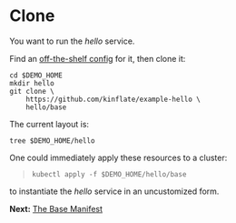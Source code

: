 # Clone

You want to run the _hello_ service.

Find an [off-the-shelf config](https://github.com/kinflate/example-hello)
for it, then clone it:

<!-- @cloneIt @test -->
```
cd $DEMO_HOME
mkdir hello
git clone \
    https://github.com/kinflate/example-hello \
    hello/base
```

The current layout is:
<!-- @seeBase @test -->
```
tree $DEMO_HOME/hello
```

One could immediately apply these resources to a cluster:

> ```
> kubectl apply -f $DEMO_HOME/hello/base
> ```

to instantiate the _hello_ service in an uncustomized form.

__Next:__ [The Base Manifest](manifest)
